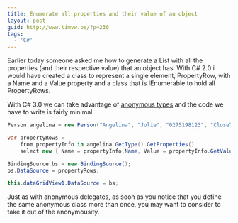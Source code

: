 ```yaml
---
title: Enumerate all properties and their value of an object
layout: post
guid: http://www.timvw.be/?p=230
tags:
  - 'C#'
---
```

Earlier today someone asked me how to generate a List with all the properties (and their respective value) that an object has. With C# 2.0 i would have created a class to represent a single element, PropertyRow, with a Name and a Value property and a class that is IEnumerable<PropertyRow> to hold all PropertyRows.

With C# 3.0 we can take advantage of [anonymous types](http://msdn.microsoft.com/en-us/library/bb397696.aspx) and the code we have to write is fairly minimal

```csharp
Person angelina = new Person("Angelina", "Jolie", "0275198123", "CloseToMe blv 12");

var propertyRows =
	from propertyInfo in angelina.GetType().GetProperties()
	select new { Name = propertyInfo.Name, Value = propertyInfo.GetValue(angelina, null) };

BindingSource bs = new BindingSource();
bs.DataSource = propertyRows;

this.dataGridView1.DataSource = bs;
```

Just as with anonymous delegates, as soon as you notice that you define the same anonymous class more than once, you may want to consider to take it out of the anonymousity.
